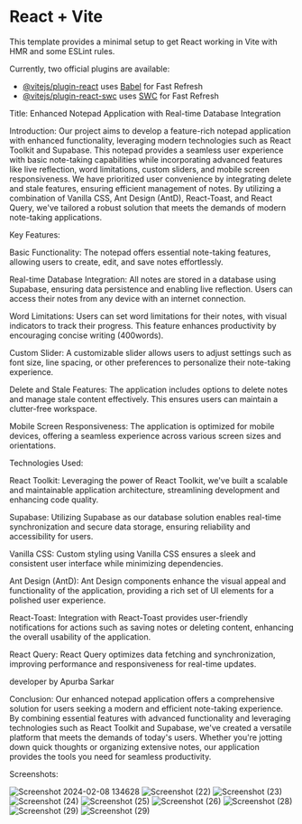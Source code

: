 # React + Vite

This template provides a minimal setup to get React working in Vite with HMR and some ESLint rules.

Currently, two official plugins are available:

- [@vitejs/plugin-react](https://github.com/vitejs/vite-plugin-react/blob/main/packages/plugin-react/README.md) uses [Babel](https://babeljs.io/) for Fast Refresh
- [@vitejs/plugin-react-swc](https://github.com/vitejs/vite-plugin-react-swc) uses [SWC](https://swc.rs/) for Fast Refresh

Title: Enhanced Notepad Application with Real-time Database Integration

Introduction:
Our project aims to develop a feature-rich notepad application with enhanced functionality, leveraging modern technologies such as React Toolkit and Supabase. This notepad provides a seamless user experience with basic note-taking capabilities while incorporating advanced features like live reflection, word limitations, custom sliders, and mobile screen responsiveness. We have prioritized user convenience by integrating delete and stale features, ensuring efficient management of notes. By utilizing a combination of Vanilla CSS, Ant Design (AntD), React-Toast, and React Query, we've tailored a robust solution that meets the demands of modern note-taking applications.

Key Features:

Basic Functionality: The notepad offers essential note-taking features, allowing users to create, edit, and save notes effortlessly.

Real-time Database Integration: All notes are stored in a database using Supabase, ensuring data persistence and enabling live reflection. Users can access their notes from any device with an internet connection.

Word Limitations: Users can set word limitations for their notes, with visual indicators to track their progress. This feature enhances productivity by encouraging concise writing (400words).

Custom Slider: A customizable slider allows users to adjust settings such as font size, line spacing, or other preferences to personalize their note-taking experience.

Delete and Stale Features: The application includes options to delete notes and manage stale content effectively. This ensures users can maintain a clutter-free workspace.

Mobile Screen Responsiveness: The application is optimized for mobile devices, offering a seamless experience across various screen sizes and orientations.

Technologies Used:

React Toolkit: Leveraging the power of React Toolkit, we've built a scalable and maintainable application architecture, streamlining development and enhancing code quality.

Supabase: Utilizing Supabase as our database solution enables real-time synchronization and secure data storage, ensuring reliability and accessibility for users.

Vanilla CSS: Custom styling using Vanilla CSS ensures a sleek and consistent user interface while minimizing dependencies.

Ant Design (AntD): Ant Design components enhance the visual appeal and functionality of the application, providing a rich set of UI elements for a polished user experience.

React-Toast: Integration with React-Toast provides user-friendly notifications for actions such as saving notes or deleting content, enhancing the overall usability of the application.

React Query: React Query optimizes data fetching and synchronization, improving performance and responsiveness for real-time updates.

developer by  Apurba Sarkar

Conclusion:
Our enhanced notepad application offers a comprehensive solution for users seeking a modern and efficient note-taking experience. By combining essential features with advanced functionality and leveraging technologies such as React Toolkit and Supabase, we've created a versatile platform that meets the demands of today's users. Whether you're jotting down quick thoughts or organizing extensive notes, our application provides the tools you need for seamless productivity.

Screenshots: 

![Screenshot 2024-02-08 134628](https://github.com/apurba-sarkar/mynote/assets/127435292/1d94128c-4ed4-4e45-a546-c5e2e448e442)
![Screenshot (22)](https://github.com/apurba-sarkar/mynote/assets/127435292/14bdf8b3-ac1f-45a4-aee4-6feedfe3f0b5)
![Screenshot (23)](https://github.com/apurba-sarkar/mynote/assets/127435292/ede961b7-e3eb-4369-9a5d-f7015dcc0e4e)
![Screenshot (24)](https://github.com/apurba-sarkar/mynote/assets/127435292/3635de05-158d-4ad2-8a07-630dbfd54446)
![Screenshot (25)](https://github.com/apurba-sarkar/mynote/assets/127435292/23ce713c-3c9f-4bac-b900-4ce55999c243)
![Screenshot (26)](https://github.com/apurba-sarkar/mynote/assets/127435292/04d28ed4-1dea-4b5b-810f-35c24ec1325d)
![Screenshot (28)](https://github.com/apurba-sarkar/mynote/assets/127435292/dfc097ae-6980-482f-86fa-abf1c8b76013)
![Screenshot (29)](https://github.com/apurba-sarkar/mynote/assets/127435292/f832f7e0-341f-4577-bd02-26e326a973e3)
![Screenshot (29)](https://github.com/apurba-sarkar/mynote/assets/127435292/9663de98-a02e-4b10-b56b-2e83efa806b6)
